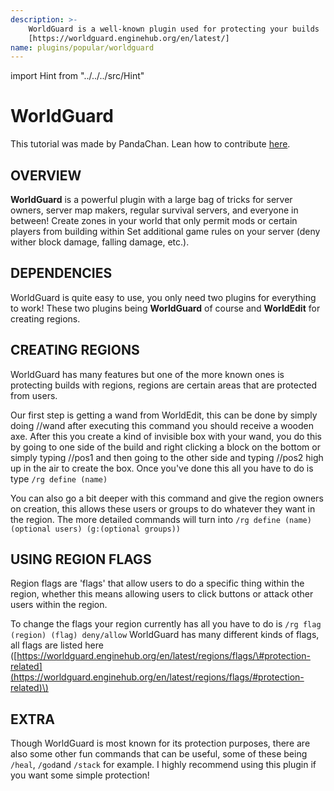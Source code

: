 ```yaml
---
description: >-
    WorldGuard is a well-known plugin used for protecting your builds
    [https://worldguard.enginehub.org/en/latest/]
name: plugins/popular/worldguard
---
```


import Hint from "../../../src/Hint"

# WorldGuard

<Hint style="info">
This tutorial was made by PandaChan. Lean how to contribute <a href="/contribute">here</a>.
</Hint>

## OVERVIEW

**WorldGuard** is a powerful plugin with a large bag of tricks for server owners, server map makers, regular survival servers, and everyone in between! Create zones in your world that only permit mods or certain players from building within Set additional game rules on your server \(deny wither block damage, falling damage, etc.\).

## DEPENDENCIES

WorldGuard is quite easy to use, you only need two plugins for everything to work! These two plugins being **WorldGuard** of course and **WorldEdit** for creating regions.

## CREATING REGIONS

WorldGuard has many features but one of the more known ones is protecting builds with regions, regions are certain areas that are protected from users.

Our first step is getting a wand from WorldEdit, this can be done by simply doing //wand after executing this command you should receive a wooden axe. After this you create a kind of invisible box with your wand, you do this by going to one side of the build and right clicking a block on the bottom or simply typing //pos1 and then going to the other side and typing //pos2 high up in the air to create the box. Once you've done this all you have to do is type `/rg define (name)`

You can also go a bit deeper with this command and give the region owners on creation, this allows these users or groups to do whatever they want in the region. The more detailed commands will turn into `/rg define (name) (optional users) (g:(optional groups))`

## USING REGION FLAGS

Region flags are 'flags' that allow users to do a specific thing within the region, whether this means allowing users to click buttons or attack other users within the region.

To change the flags your region currently has all you have to do is `/rg flag (region) (flag) deny/allow` WorldGuard has many different kinds of flags, all flags are listed here \([https://worldguard.enginehub.org/en/latest/regions/flags/\#protection-related](https://worldguard.enginehub.org/en/latest/regions/flags/#protection-related)\)

## EXTRA

Though WorldGuard is most known for its protection purposes, there are also some other fun commands that can be useful, some of these being `/heal`, `/god`and `/stack` for example. I highly recommend using this plugin if you want some simple protection!
